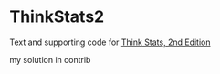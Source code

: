 ThinkStats2
===========

Text and supporting code for [Think Stats, 2nd Edition](http://greenteapress.com/thinkstats2/index.html)

my solution in contrib

